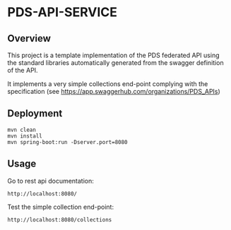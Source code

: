 # PDS-API-SERVICE

## Overview

This project is a template implementation of the PDS federated API using the standard libraries automatically generated from the swagger definition of the API.

It implements a very simple collections end-point complying with the specification (see https://app.swaggerhub.com/organizations/PDS_APIs)


## Deployment



    mvn clean
    mvn install
    mvn spring-boot:run -Dserver.port=8080
    
    
## Usage

Go to rest api documentation:

    http://localhost:8080/
    
    
Test the simple collection end-point:

    http://localhost:8080/collections
    

